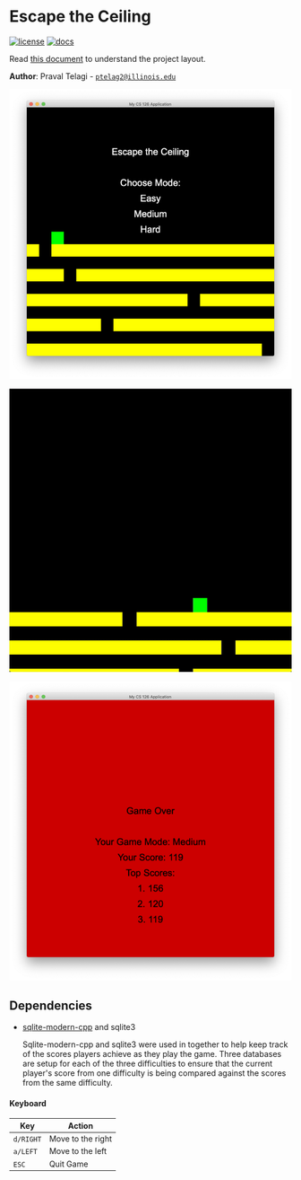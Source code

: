 # Escape the Ceiling

[![license](https://img.shields.io/badge/license-MIT-green)](LICENSE)
[![docs](https://img.shields.io/badge/docs-yes-brightgreen)](docs/README.md)

Read [this document](https://cliutils.gitlab.io/modern-cmake/chapters/basics/structure.html) to understand the project
layout.

**Author**: Praval Telagi - [`ptelag2@illinois.edu`](mailto:ptelag2@illinois.edu)

![image of welcome screen](assets/WelcomeScreenImage.png)

![image of ending screen](assets/CS126FinalDemo.gif)

![image of ending screen](assets/GameOverMedium.png)



## Dependencies

- [sqlite-modern-cpp] and sqlite3

    Sqlite-modern-cpp and sqlite3 were used in together to help keep track of the scores players achieve as they play the game. 
    Three databases are setup for each of the three difficulties to ensure that the current player's score from one difficulty 
    is being compared against the scores from the same difficulty. 





#### Keyboard
| Key       | Action                            |
|---------- |-----------------------------------|
| `d/RIGHT`       | Move to the right           |
| `a/LEFT`       | Move to the left             |
| `ESC`          | Quit Game                    |


[sqlite-modern-cpp]: https://github.com/SqliteModernCpp/sqlite_modern_cpp